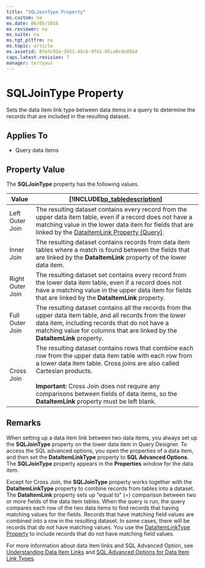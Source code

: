 ```yaml
---
title: "SQLJoinType Property"
ms.custom: na
ms.date: 06/05/2016
ms.reviewer: na
ms.suite: na
ms.tgt_pltfrm: na
ms.topic: article
ms.assetid: 87e3c92e-3651-45cb-9741-05ca8cde85bd
caps.latest.revision: 7
manager: terryaus
---
```

# SQLJoinType Property
Sets the data item link type between data items in a query to determine the records that are included in the resulting dataset.  
  
## Applies To  
  
-   Query data items  
  
## Property Value  
 The **SQLJoinType** property has the following values.  
  
|Value|[!INCLUDE[bp_tabledescription](includes/bp_tabledescription_md.md)]|  
|-----------|---------------------------------------|  
|Left Outer Join|The resulting dataset contains every record from the upper data item table, even if a record does not have a matching value in the lower data item for fields that are linked by the [DataItemLink Property \(Query\)](DataItemLink-Property--Query-.md).|  
|Inner Join|The resulting dataset contains records from data item tables where a match is found between the fields that are linked by the **DataItemLink** property of the lower data item.|  
|Right Outer Join|The resulting dataset set contains every record from the lower data item table, even if a record does not have a matching value in the upper data item for fields that are linked by the **DataItemLink** property.|  
|Full Outer Join|The resulting dataset contains all the records from the upper data item table, and all records from the lower data item, including records that do not have a matching value for columns that are linked by the **DataItemLink** property.|  
|Cross Join|The resulting dataset contains rows that combine each row from the upper data item table with each row from a lower data item table. Cross joins are also called Cartesian products.<br /><br /> **Important:** Cross Join does not require any comparisons between fields of data items, so the **DataItemLink** property must be left blank.|  
  
## Remarks  
 When setting up a data item link between two data items, you always set up the **SQLJoinType** property on the lower data item in Query Designer. To access the SQL advanced options, you open the properties of a data item, and then set the **DataItemLinkType** property to **SQL Advanced Options**. The **SQLJoinType** property appears in the **Properties** window for the data item.  
  
 Except for Cross Join, the **SQLJoinType** property works together with the **DataItemLinkType** property to combine records from tables into a dataset. The **DataItemLink** property sets up "equal to" \(\=\) comparison between two or more fields of the data item tables. When the query is run, the query compares each row of the two data items to find records that having matching values for the fields. Records that have matching field values are combined into a row in the resulting dataset. In some cases, there will be records that do not have matching values. You use the [DataItemLinkType Property](DataItemLinkType-Property.md) to include records that do not have matching field values.  
  
 For more information about data item links and SQL Advanced Option, see [Understanding Data Item Links](Understanding-Data-Item-Links.md) and [SQL Advanced Options for Data Item Link Types](SQL-Advanced-Options-for-Data-Item-Link-Types.md).